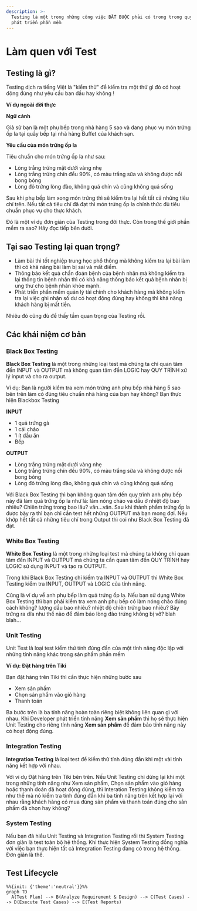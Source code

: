 ```yaml
---
description: >-
  Testing là một trong những công việc BẮT BUỘC phải có trong trong quy trình
  phát triển phần mềm
---
```


# Làm quen với Test

## Testing là gì?

Testing dịch ra tiếng Việt là "kiểm thử" để kiểm tra một thứ gì đó có hoạt động đúng như yêu cầu ban đầu hay không !

**Ví dụ ngoài đời thực**

**Ngữ cảnh**

Giả sử bạn là một phụ bếp trong nhà hàng 5 sao và đang phục vụ món trứng ốp la tại quầy bếp tại nhà hàng Buffet của khách sạn.&#x20;

**Yêu cầu của món trứng ốp la**

Tiêu chuẩn cho món trứng ốp la như sau:

* Lòng trắng trứng mặt dưới vàng nhẹ
* Lòng trắng trứng chín đều 90%, có màu trắng sữa và không được nổi bong bóng
* Lòng đỏ trứng lòng đào, không quá chín và cũng không quá sống

Sau khi phụ bếp làm xong món trứng thì sẽ kiểm tra lại hết tất cả những tiêu chí trên. Nếu tất cả tiêu chí đã đạt thì món trứng ốp la chính thức đủ tiêu chuẩn phục vụ cho thực khách.

Đó là một ví dụ đơn giản của Testing trong đời thực. Còn trong thế giới phần mềm ra sao? Hãy đọc tiếp bên dưới.

## Tại sao Testing lại quan trọng?

* Làm bài thi tốt nghiệp trung học phổ thông mà không kiểm tra lại bài làm thì có khả năng bài làm bị sai và mất điểm.
* Thông báo kết quả chẩn đoán bệnh của bệnh nhân mà không kiểm tra lại thông tin bệnh nhân thì có khả năng thông báo kết quả bệnh nhân bị ung thư cho bệnh nhân khỏe mạnh.
* Phát triển phần mềm quản lý tài chính cho khách hàng mà không kiểm tra lại việc ghi nhận số dư có hoạt động đúng hay không thì khả năng khách hàng bị mất tiền.

Nhiêu đó cũng đủ để thấy tầm quan trọng của Testing rồi.&#x20;

## Các khái niệm cơ bản

### Black Box Testing

**Black Box Testing** là một trong những loại test mà chúng ta chỉ quan tâm đến INPUT và OUTPUT mà không quan tâm đến LOGIC hay QUY TRÌNH xử lý input và cho ra output.

Ví dụ: Bạn là người kiểm tra xem món trứng anh phụ bếp nhà hàng 5 sao bên trên làm có đúng tiêu chuẩn nhà hàng của bạn hay không? Bạn thực hiện Blackbox Testing

**INPUT**

* 1 quả trứng gà
* 1 cái chảo
* 1 ít dầu ăn
* Bếp

**OUTPUT**

* Lòng trắng trứng mặt dưới vàng nhẹ
* Lòng trắng trứng chín đều 90%, có màu trắng sữa và không được nổi bong bóng
* Lòng đỏ trứng lòng đào, không quá chín và cũng không quá sống

Với Black Box Testing thì bạn không quan tâm đến quy trình anh phụ bếp này đã làm quả trứng ốp la như là: làm nóng chảo và dầu ở nhiệt độ bao nhiêu? Chiên trứng trong bao lâu? vân...vân. Sau khi thành phẩm trứng ốp la được bày ra thì bạn chỉ cần test hết những OUTPUT mà bạn mong đợi. Nếu khớp hết tất cả những tiêu chí trong Output thì coi như Black Box Testing đã đạt.

### White Box Testing

**White Box Testing** là một trong những loại test mà chúng ta không chỉ quan tâm đến INPUT và OUTPUT mà chúng ta cần quan tâm đến QUY TRÌNH hay LOGIC sử dụng INPUT và tạo ra OUTPUT.&#x20;

Trong khi Black Box Testing chỉ kiểm tra INPUT và OUTPUT thì White Box Testing kiểm tra INPUT, OUTPUT và LOGIC của tính năng.&#x20;

Cũng là ví dụ về anh phụ bếp làm quả trứng ốp la. Nếu bạn sử dụng White Box Testing thì bạn phải kiểm tra xem anh phụ bếp có làm nóng chảo đúng cách không? lượng dầu bao nhiêu? nhiệt độ chiên trứng bao nhiêu? Bày trứng ra dĩa như thế nào để đảm bảo lòng đào trứng không bị vỡ? blah blah...

### Unit Testing

Unit Test là loại test kiểm thử tính đúng đắn của một tính năng độc lập với những tính năng khác trong sản phẩm phần mềm

**Ví dụ: Đặt hàng trên Tiki**

&#x20;Bạn đặt hàng trên Tiki thì cần thực hiện những bước sau

* Xem sản phẩm&#x20;
* Chọn sản phẩm vào giỏ hàng
* Thanh toán

Ba bước trên là ba tính năng hoàn toàn riêng biệt không liên quan gì với nhau. Khi Developer  phát triển tính năng **Xem sản phẩm** thì họ sẽ thực hiện Unit Testing cho riêng tính năng **Xem sản phẩm** để đảm bảo tính năng này có hoạt động đúng.&#x20;

### Integration Testing

**Integration Testing** là loại test để kiểm thử tính đúng đắn khi một vài tính năng kết hợp với nhau.

Với ví dụ Đặt hàng trên Tiki bên trên. Nếu Unit Testing chỉ dừng lại khi một trong những tính năng như Xem sản phầm, Chọn sản phẩm vào giỏ hàng hoặc thanh đoán đã hoạt động đúng, thì Interation Testing không kiểm tra như thế mà nó kiểm tra tính đúng đắn khi ba tính năng trên kết hợp lại với nhau rằng khách hàng có mua đúng sản phẩm và thanh toán đúng cho sản phẩm đã chọn hay không?

### System Testing

Nếu bạn đã hiểu Unit Testing và Integration Testing rồi thì System Testing đơn giản là test toàn bộ hệ thống. Khi thực hiện System Testing đồng nghĩa với việc bạn thực hiện tất cả Integration Testing đang có trong hệ thống. Đơn giản là thế.

## Test Lifecycle

```mermaid
%%{init: {'theme':'neutral'}}%%
graph TD
  A(Test Plan) --> B(Analyze Requirement & Design) --> C(Test Cases) --> D(Execute Test Cases) --> E(Test Reports)
```



